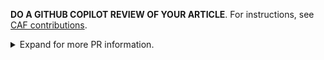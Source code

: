 **DO A GITHUB COPILOT REVIEW OF YOUR ARTICLE**. For instructions, see [CAF contributions](https://learn.microsoft.com/en-us/help/contribute/patterns-practices-content/caf-contributions).

<details><summary>Expand for more PR information.</summary>    

 1. Enter a meaningful title above^, using a prefix if necessary and keywords "New" or "Update" indicating the nature of changes.

2. Describe the summary, scope, and intent of this PR:  
[REPLACE-THIS-TEXT]  

3. Insert links(s) to any related work item(s) or supporting detail:  
[DELETE-OR-REPLACE-THIS-TEXT]   

These are common guidelines for contributions across the repos managed by the Cloud Architecture Content Team (CACT). Some repositories may have additional specific requirements that are not listed here.   

## Guidance for all contributors  
  
  | **Topic** | **Guidance** |
  | ----------| ------------ |
  | **Draft PR** | If your PR will be a work-in-progress for more than a day or two, select the **Convert to draft** link in the upper right of the page (under **Reviewers**) to change it to a draft. For future reference, you can also do this using the **Create pull request** button drop-down during PR creation. | 
  | **ms.date metadata** | <ul><li>Don't update an article's "ms.date" metadata property unless you've done a **full freshness review** of the content. A full freshness review includes changes required to correct or improve the **full** technical accuracy of the article.</li><li>Don't update "ms.date" if you're doing targeted changes to improve non-technical aspects of the article, such as editorial quality, art improvements, article template alignment, etc.</li><li>If you've changed any "ms.date" properties for work that wasn't part of full review for freshness, please reset them to their previous value.</li></ul> | 
  | **Placement and linking** | If you're creating a new article or articles, include updates to the related TOC.yml file to propose where the article(s) should be placed. Also consider other places within the document set where it would be beneficial to cross-reference and link to your new article(s). | 
  | **PR build** | After you open your PR, and for each successive commit that you push to your branch, the publishing platform will run validation on the files in your pull request. A summary of the build results for each file will be inserted inline into your pull request, which includes any build suggestions/warnings/errors. PRs cannot be merged until all build errors and most warnings are resolved. |
  | **Publishing** | Following a successful merge, most repos publish to the live site at least once per (business) day, usually around 10am Pacific. |
  | **Additional resources** | <ul><li>[Learn.Microsoft.Com contributor guide](https://review.learn.microsoft.com/help/contribute/?branch=main)</li></ul>
  
## Additional guidance for private repos and internal contributors  

  | **Topic** | **Guidance** | 
  | ----------| ------------ | 
  | **PR size** | If your PR is more than ~5 lines of changes, or you'd like for the changes to go through editorial or larger review, open a contribution request at https://aka.ms/Contribution and include a link to the PR in response #8. Once it's processed, you'll be notified of the next steps.  |
  | **PR title prefix** | Select the **Edit** button to the right of the PR title if you need to revise it. The following prefixes are reserved for specific contribution types:<br/><br/><ul><li>**[Quality Check]** - maintenance work related to content quality (edit passes, art improvements, template alignment)</li><li>**[LinkFix]** - recurring/adhoc PRs to correct link URLs</li><li>**[Pipeline]** - new/updated contributor success pipeline content</li><li>**[WIP]** - a work-in-progress draft requiring several days/weeks</li></ul> |
  | **PR preview** | Following successful build of your PR, publishable files will also include **Preview URL** links to staged previews of your new/updated articles. Be sure to review these for verification of your intended contributions, or to send to other internal contributors for review. |
  | **PR sign-off (public repo)** | If an article you own is updated in a public repo PR, you are responsible for sign-off. You will be automatically notified via email. The PR will not be merged until you've had a chance to review and sign-off. |
  | **PR sign-off (private repo)** | After you've completed your proposed changes, addressed build warnings, and completed all review work, you can begin the sign-off process for review and merge:<br/><br/><ol><li>If your PR is in draft mode, remove "[WIP]" from the title and select **Ready for review** button at the bottom of the PR.</li><li>Enter "#sign-off" in a new comment. This comment indicates that **you're confident the work meets or exceeds Microsoft's standards for publication**, and will trigger the review process.</li><li>Your PR may be selected for initial review by the CACT. Following CACT review, you may receive questions or requests for additional changes. You should have initial feedback from CACT review within a few business days. If you have an urgent request or need to contact the team, please mention `@MicrosoftDocs/cloud-architecture-content-team-pr-reviewers` in your PR and someone will get back to you. After CACT review is complete, a `CACT #sign-off` will be added.</li><li>Final review/merge is done by the PR review team. The PR team may also respond with feedback, categorized as "Blocking" (requires action from you), or "Non-blocking" (to be addressed in a future PR).</li></ol> |
  | **Additional resources** | <ul><li>[Learn.Microsoft.Com internal contributor guide](https://review.learn.microsoft.com/help/contribute/?branch=main)</li><li>Authoring templates: [architecture-center-pr](https://review.learn.microsoft.com/help/contribute/architecture-center/templates/sample-solution-templates?branch=main), [well-architected-pr](https://review.learn.microsoft.com/help/contribute/global-waf-template?branch=main)</li><li>To contact the CACT use [e-mail](mailto:cact-pr-reviewers@microsoft.com?subject=Help%20with%20pull%20request), or @mention our GitHub team in your PR comments using: `@MicrosoftDocs/cloud-architecture-content-team-pr-reviewers`</li></ul>
</details>
